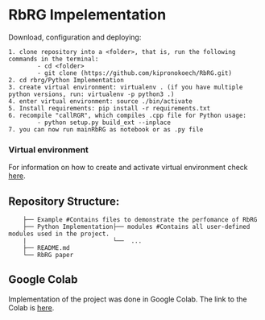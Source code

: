 # RbRG Impelementation
Download, configuration and deploying:

    1. clone repository into a <folder>, that is, run the following commands in the terminal:
            - cd <folder>
            - git clone (https://github.com/kipronokoech/RbRG.git)
    2. cd rbrg/Python Implementation
    3. create virtual environment: virtualenv . (if you have multiple python versions, run: virtualenv -p python3 .)
    4. enter virtual environment: source ./bin/activate
    5. Install requirements: pip install -r requirements.txt 
    6. recompile "callRGR", which compiles .cpp file for Python usage:
            - python setup.py build_ext --inplace
    7. you can now run mainRbRG as notebook or as .py file
    
### Virtual environment 
For information on how to create and activate virtual environment check [here](https://uoa-eresearch.github.io/eresearch-cookbook/recipe/2014/11/26/python-virtual-env/).

## Repository Structure:

        ├── Example #Contains files to demonstrate the perfomance of RbRG
        ├── Python Implementation├── modules #Contains all user-defined modules used in the project.
        |                        └──  ...
        ├── README.md
        └── RbRG paper

## Google Colab
Implementation of the project was done in Google Colab. The link to the Colab is [here](https://colab.research.google.com).
